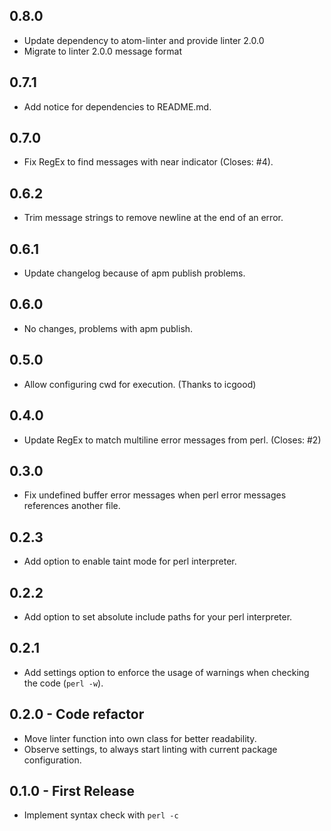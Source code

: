 ## 0.8.0
* Update dependency to atom-linter and provide linter 2.0.0
* Migrate to linter 2.0.0 message format

## 0.7.1
* Add notice for dependencies to README.md.

## 0.7.0
* Fix RegEx to find messages with near indicator (Closes: #4).

## 0.6.2
* Trim message strings to remove newline at the end of an error.

## 0.6.1
* Update changelog because of apm publish problems.

## 0.6.0
* No changes, problems with apm publish.

## 0.5.0
* Allow configuring cwd for execution. (Thanks to icgood)

## 0.4.0
* Update RegEx to match multiline error messages from perl. (Closes: #2)

## 0.3.0
* Fix undefined buffer error messages when perl error messages references another file.

## 0.2.3
* Add option to enable taint mode for perl interpreter.

## 0.2.2
* Add option to set absolute include paths for your perl interpreter.

## 0.2.1
* Add settings option to enforce the usage of warnings when checking the code (`perl -w`).

## 0.2.0 - Code refactor
* Move linter function into own class for better readability.
* Observe settings, to always start linting with current package configuration.

## 0.1.0 - First Release
* Implement syntax check with `perl -c`
